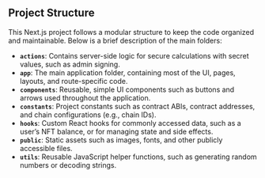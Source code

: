 ## Project Structure

This Next.js project follows a modular structure to keep the code organized and maintainable. Below is a brief description of the main folders:

- **`actions`**: Contains server-side logic for secure calculations with secret values, such as admin signing.
- **`app`**: The main application folder, containing most of the UI, pages, layouts, and route-specific code.
- **`components`**: Reusable, simple UI components such as buttons and arrows used throughout the application.
- **`constants`**: Project constants such as contract ABIs, contract addresses, and chain configurations (e.g., chain IDs).
- **`hooks`**: Custom React hooks for commonly accessed data, such as a user’s NFT balance, or for managing state and side effects.
- **`public`**: Static assets such as images, fonts, and other publicly accessible files.
- **`utils`**: Reusable JavaScript helper functions, such as generating random numbers or decoding strings.